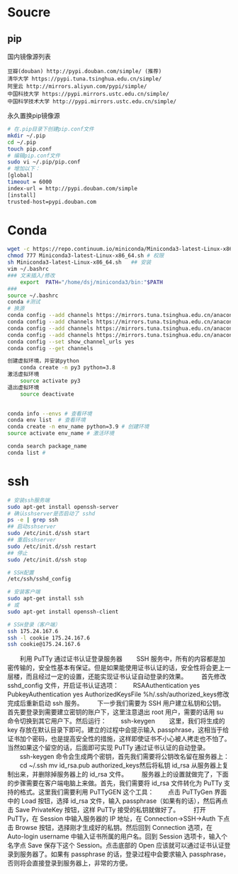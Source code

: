# Soucre

## pip

国内镜像源列表

```
豆瓣(douban) http://pypi.douban.com/simple/ (推荐)
清华大学 https://pypi.tuna.tsinghua.edu.cn/simple/
阿里云 http://mirrors.aliyun.com/pypi/simple/
中国科技大学 https://pypi.mirrors.ustc.edu.cn/simple/
中国科学技术大学 http://pypi.mirrors.ustc.edu.cn/simple/
```


永久置换pip镜像源

```bash
# 在.pip目录下创建pip.conf文件
mkdir ~/.pip
cd ~/.pip
touch pip.conf
# 编辑pip.conf文件
sudo vi ~/.pip/pip.conf
# 增加以下：
[global]
timeout = 6000
index-url = http://pypi.douban.com/simple
[install]
trusted-host=pypi.douban.com
```

# Conda

```bash
wget -c https://repo.continuum.io/miniconda/Miniconda3-latest-Linux-x86_64.sh 
chmod 777 Miniconda3-latest-Linux-x86_64.sh # 权限
sh Miniconda3-latest-Linux-x86_64.sh   ## 安装
vim ~/.bashrc 
### 文末插入/修改
	export  PATH="/home/dsj/miniconda3/bin:"$PATH
###
source ~/.bashrc
conda #测试
# 换源
conda config --add channels https://mirrors.tuna.tsinghua.edu.cn/anaconda/pkgs/free/
conda config --add channels https://mirrors.tuna.tsinghua.edu.cn/anaconda/pkgs/main/
conda config --add channels https://mirrors.tuna.tsinghua.edu.cn/anaconda/cloud/conda-forge/
conda config --add channels https://mirrors.tuna.tsinghua.edu.cn/anaconda/cloud/bioconda/
conda config --set show_channel_urls yes 
conda config --get channels

创建虚拟环境，并安装python
	conda create -n py3 python=3.8
激活虚拟环境
	source activate py3
退出虚拟环境	
	source deactivate
	

```

```bash
conda info --envs # 查看环境
conda env list  # 查看环境
conda create -n env_name python=3.9 # 创建环境
source activate env_name # 激活环境

conda search package_name 
conda list # 

```





# ssh

```bash
# 安装ssh服务端
sudo apt-get install openssh-server
# 确认sshserver是否启动了 sshd
ps -e | grep ssh
## 启动sshserver
sudo /etc/init.d/ssh start
## 重启sshserver
sudo /etc/init.d/ssh restart
## 停止
sudo /etc/init.d/ssh stop

# SSH配置
/etc/ssh/sshd_config

# 安装客户端
sudo apt-get install ssh
# 或
sudo apt-get install openssh-client
```

```bash
# SSH登录（客户端）
ssh 175.24.167.6
ssh -l cookie 175.24.167.6
ssh cookie@175.24.167.6
```

　　利用 PuTTy 通过证书认证登录服务器
　　SSH 服务中，所有的内容都是加密传输的，安全性基本有保证。但是如果能使用证书认证的话，安全性将会更上一层楼，而且经过一定的设置，还能实现证书认证自动登录的效果。
　　首先修改 sshd_config 文件，开启证书认证选项：
　　RSAAuthentication yes PubkeyAuthentication yes AuthorizedKeysFile %h/.ssh/authorized_keys修改完成后重新启动 ssh 服务。
　　下一步我们需要为 SSH 用户建立私钥和公钥。首先要登录到需要建立密钥的账户下，这里注意退出 root 用户，需要的话用 su 命令切换到其它用户下。然后运行：
　　ssh-keygen
　　这里，我们将生成的 key 存放在默认目录下即可。建立的过程中会提示输入 passphrase，这相当于给证书加个密码，也是提高安全性的措施，这样即使证书不小心被人拷走也不怕了。当然如果这个留空的话，后面即可实现 PuTTy 通过证书认证的自动登录。
　　ssh-keygen 命令会生成两个密钥，首先我们需要将公钥改名留在服务器上：
　　cd ~/.ssh mv id_rsa.pub authorized_keys然后将私钥 id_rsa 从服务器上复制出来，并删除掉服务器上的 id_rsa 文件。
　　服务器上的设置就做完了，下面的步骤需要在客户端电脑上来做。首先，我们需要将 id_rsa 文件转化为 PuTTy 支持的格式。这里我们需要利用 PuTTyGEN 这个工具：
　　点击 PuTTyGen 界面中的 Load 按钮，选择 id_rsa 文件，输入 passphrase（如果有的话），然后再点击 Save PrivateKey 按钮，这样 PuTTy 接受的私钥就做好了。
　　打开 PuTTy，在 Session 中输入服务器的 IP 地址，在 Connection->SSH->Auth 下点击 Browse 按钮，选择刚才生成好的私钥。然后回到 Connection 选项，在 Auto-login username 中输入证书所属的用户名。回到 Session 选项卡，输入个名字点 Save 保存下这个 Session。点击底部的 Open 应该就可以通过证书认证登录到服务器了。如果有 passphrase 的话，登录过程中会要求输入 passphrase，否则将会直接登录到服务器上，非常的方便。




